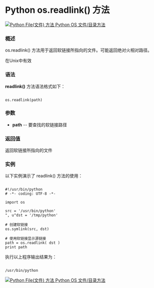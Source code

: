 Python os.readlink() 方法
=======================

 [![Python File(文件) 方法](../images/up.gif)
 Python OS 文件/目录方法](os-file-methods.html)


  ### 概述

 os.readlink() 方法用于返回软链接所指向的文件。可能返回绝对火相对路径。

 在Unix中有效

 ### 语法

 **readlink()** 方法语法格式如下：


```

os.readlink(path)

```

 ### 参数

  * **path** -- 要查找的软链接路径


  ### 返回值

 返回软链接所指向的文件

 ### 实例

 以下实例演示了 readlink() 方法的使用：


```

#!/usr/bin/python
# -*- coding: UTF-8 -*-

import os

src = '/usr/bin/python'
", u"dst = '/tmp/python'

# 创建软链接
os.symlink(src, dst)

# 使用软链接显示源链接
path = os.readlink( dst )
print path

```

 执行以上程序输出结果为：


```

/usr/bin/python

```

 [![Python File(文件) 方法](../images/up.gif)
 Python OS 文件/目录方法](os-file-methods.html)
